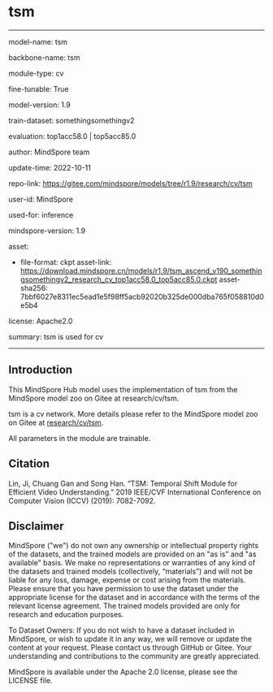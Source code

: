 # tsm

---

model-name: tsm

backbone-name: tsm

module-type: cv

fine-tunable: True

model-version: 1.9

train-dataset: somethingsomethingv2

evaluation: top1acc58.0 | top5acc85.0

author: MindSpore team

update-time: 2022-10-11

repo-link: <https://gitee.com/mindspore/models/tree/r1.9/research/cv/tsm>

user-id: MindSpore

used-for: inference

mindspore-version: 1.9

asset:

-
    file-format: ckpt
    asset-link: <https://download.mindspore.cn/models/r1.9/tsm_ascend_v190_somethingsomethingv2_research_cv_top1acc58.0_top5acc85.0.ckpt>
    asset-sha256: 7bbf6027e8311ec5ead1e5f98ff5acb92020b325de000dba765f058810d0e5b4

license: Apache2.0

summary: tsm is used for cv

---

## Introduction

This MindSpore Hub model uses the implementation of tsm from the MindSpore model zoo on Gitee at research/cv/tsm.

tsm is a cv network. More details please refer to the MindSpore model zoo on Gitee at [research/cv/tsm](https://gitee.com/mindspore/models/blob/r1.9/research/cv/tsm/README_CN.md).

All parameters in the module are trainable.

## Citation

Lin, Ji, Chuang Gan and Song Han. “TSM: Temporal Shift Module for Efficient Video Understanding.” 2019 IEEE/CVF International Conference on Computer Vision (ICCV) (2019): 7082-7092.

## Disclaimer

MindSpore ("we") do not own any ownership or intellectual property rights of the datasets, and the trained models are provided on an "as is" and "as available" basis. We make no representations or warranties of any kind of the datasets and trained models (collectively, “materials”) and will not be liable for any loss, damage, expense or cost arising from the materials. Please ensure that you have permission to use the dataset under the appropriate license for the dataset and in accordance with the terms of the relevant license agreement. The trained models provided are only for research and education purposes.

To Dataset Owners: If you do not wish to have a dataset included in MindSpore, or wish to update it in any way, we will remove or update the content at your request. Please contact us through GitHub or Gitee. Your understanding and contributions to the community are greatly appreciated.

MindSpore is available under the Apache 2.0 license, please see the LICENSE file.
